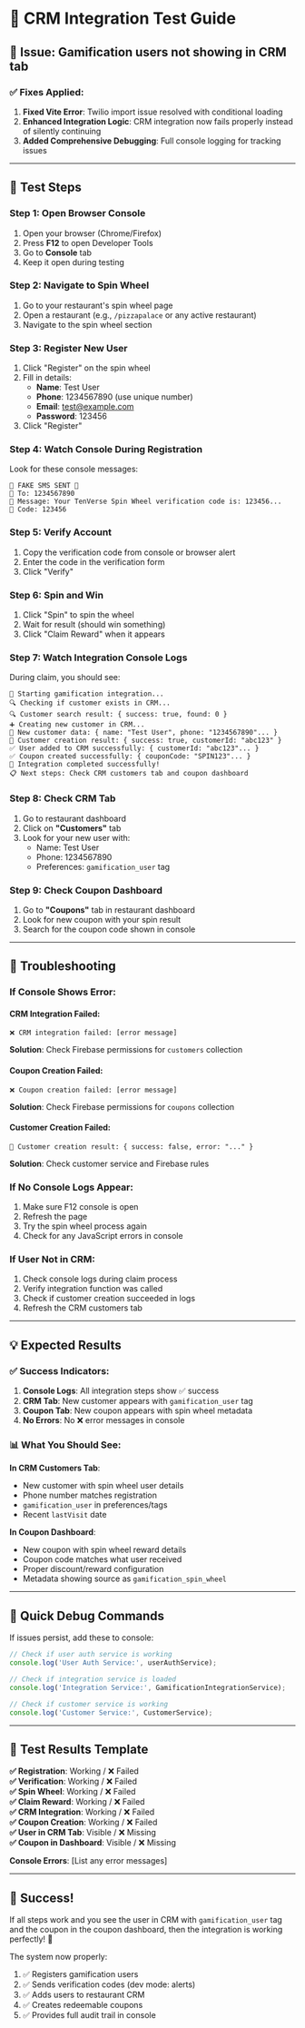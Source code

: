 # 🧪 CRM Integration Test Guide

## 🚨 **Issue**: Gamification users not showing in CRM tab

### ✅ **Fixes Applied**:
1. **Fixed Vite Error**: Twilio import issue resolved with conditional loading
2. **Enhanced Integration Logic**: CRM integration now fails properly instead of silently continuing  
3. **Added Comprehensive Debugging**: Full console logging for tracking issues

---

## 🔧 **Test Steps**

### **Step 1: Open Browser Console**
1. Open your browser (Chrome/Firefox)
2. Press **F12** to open Developer Tools
3. Go to **Console** tab
4. Keep it open during testing

### **Step 2: Navigate to Spin Wheel**
1. Go to your restaurant's spin wheel page
2. Open a restaurant (e.g., `/pizzapalace` or any active restaurant)
3. Navigate to the spin wheel section

### **Step 3: Register New User**
1. Click "Register" on the spin wheel
2. Fill in details:
   - **Name**: Test User
   - **Phone**: 1234567890 (use unique number)
   - **Email**: test@example.com
   - **Password**: 123456
3. Click "Register"

### **Step 4: Watch Console During Registration**
Look for these console messages:
```
🚀 FAKE SMS SENT 🚀
📱 To: 1234567890
💬 Message: Your TenVerse Spin Wheel verification code is: 123456...
🔑 Code: 123456
```

### **Step 5: Verify Account**
1. Copy the verification code from console or browser alert
2. Enter the code in the verification form
3. Click "Verify"

### **Step 6: Spin and Win**
1. Click "Spin" to spin the wheel
2. Wait for result (should win something)
3. Click "Claim Reward" when it appears

### **Step 7: Watch Integration Console Logs**
During claim, you should see:
```
🔄 Starting gamification integration...
🔍 Checking if customer exists in CRM...
🔍 Customer search result: { success: true, found: 0 }
➕ Creating new customer in CRM...
📝 New customer data: { name: "Test User", phone: "1234567890"... }
💾 Customer creation result: { success: true, customerId: "abc123" }
✅ User added to CRM successfully: { customerId: "abc123"... }
✅ Coupon created successfully: { couponCode: "SPIN123"... }
🎉 Integration completed successfully!
📋 Next steps: Check CRM customers tab and coupon dashboard
```

### **Step 8: Check CRM Tab**
1. Go to restaurant dashboard
2. Click on **"Customers"** tab
3. Look for your new user with:
   - Name: Test User
   - Phone: 1234567890
   - Preferences: `gamification_user` tag

### **Step 9: Check Coupon Dashboard**
1. Go to **"Coupons"** tab in restaurant dashboard
2. Look for new coupon with your spin result
3. Search for the coupon code shown in console

---

## 🚨 **Troubleshooting**

### **If Console Shows Error**:

#### **CRM Integration Failed**:
```
❌ CRM integration failed: [error message]
```
**Solution**: Check Firebase permissions for `customers` collection

#### **Coupon Creation Failed**:
```
❌ Coupon creation failed: [error message]
```
**Solution**: Check Firebase permissions for `coupons` collection

#### **Customer Creation Failed**:
```
💾 Customer creation result: { success: false, error: "..." }
```
**Solution**: Check customer service and Firebase rules

### **If No Console Logs Appear**:
1. Make sure F12 console is open
2. Refresh the page
3. Try the spin wheel process again
4. Check for any JavaScript errors in console

### **If User Not in CRM**:
1. Check console logs during claim process
2. Verify integration function was called
3. Check if customer creation succeeded in logs
4. Refresh the CRM customers tab

---

## 💡 **Expected Results**

### **✅ Success Indicators**:
1. **Console Logs**: All integration steps show ✅ success
2. **CRM Tab**: New customer appears with `gamification_user` tag
3. **Coupon Tab**: New coupon appears with spin wheel metadata
4. **No Errors**: No ❌ error messages in console

### **📊 What You Should See**:

**In CRM Customers Tab**:
- New customer with spin wheel user details
- Phone number matches registration
- `gamification_user` in preferences/tags
- Recent `lastVisit` date

**In Coupon Dashboard**:
- New coupon with spin wheel reward details
- Coupon code matches what user received
- Proper discount/reward configuration
- Metadata showing source as `gamification_spin_wheel`

---

## 🎯 **Quick Debug Commands**

If issues persist, add these to console:

```javascript
// Check if user auth service is working
console.log('User Auth Service:', userAuthService);

// Check if integration service is loaded
console.log('Integration Service:', GamificationIntegrationService);

// Check if customer service is working
console.log('Customer Service:', CustomerService);
```

---

## 📝 **Test Results Template**

**✅ Registration**: Working / ❌ Failed  
**✅ Verification**: Working / ❌ Failed  
**✅ Spin Wheel**: Working / ❌ Failed  
**✅ Claim Reward**: Working / ❌ Failed  
**✅ CRM Integration**: Working / ❌ Failed  
**✅ Coupon Creation**: Working / ❌ Failed  
**✅ User in CRM Tab**: Visible / ❌ Missing  
**✅ Coupon in Dashboard**: Visible / ❌ Missing  

**Console Errors**: [List any error messages]

---

## 🎉 **Success!**

If all steps work and you see the user in CRM with `gamification_user` tag and the coupon in the coupon dashboard, then the integration is working perfectly! 🚀

The system now properly:
1. ✅ Registers gamification users
2. ✅ Sends verification codes (dev mode: alerts)
3. ✅ Adds users to restaurant CRM
4. ✅ Creates redeemable coupons
5. ✅ Provides full audit trail in console 
